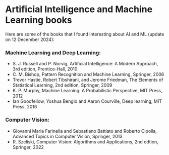 # Artificial Intelligence and Machine Learning books
Here are some of the books that I found interesting about AI and ML (update on 12 December 2024):
### Machine Learning and Deep Learning:
  - S. J. Russell and P. Norvig, Artificial Intelligence: A Modern Approach, 3rd edition, Prentice-Hall, 2010
  - C. M. Bishop, Pattern Recognition and Machine Learning, Springer, 2006
  - Trevor Hastie, Robert Tibshirani, and Jerome Friedman, The Elements of Statistical Learning, 2nd edition, Springer, 2009
  - K. P. Murphy, Machine Learning: A Probabilistic Perspective, MIT Press, 2012
  - Ian Goodfellow, Yoshua Bengio and Aaron Courville, Deep learning, MIT Press, 2016
### Computer Vision:
  - Giovanni Maria Farinella and Sebastiano Battiato and Roberto Cipolla, Advanced Topics in Computer Vision, Springer, 2013
  - R. Szeliski, Computer Vision: Algorithms and Applications, 2nd edtion, Springer, 2022
